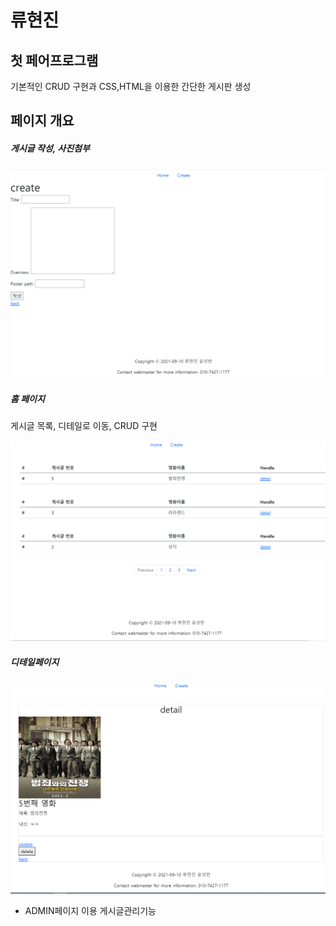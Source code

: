# 류현진



## 첫 페어프로그램



기본적인 CRUD 구현과 CSS,HTML을 이용한 간단한 게시판 생성









## 페이지 개요

##### 게시글 작성, 사진첨부



![image-20210925135624779](md-images/image-20210925135624779.png)







##### 홈 페이지



게시글 목록, 디테일로 이동, CRUD 구현 

![image-20210925135711746](md-images/image-20210925135711746.png)



##### 디테일페이지

![image-20210925135743711](md-images/image-20210925135743711.png)





+ ADMIN페이지 이용 게시글관리기능 
